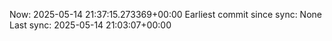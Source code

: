 Now: 2025-05-14 21:37:15.273369+00:00 Earliest commit since sync: None Last sync: 2025-05-14 21:03:07+00:00
